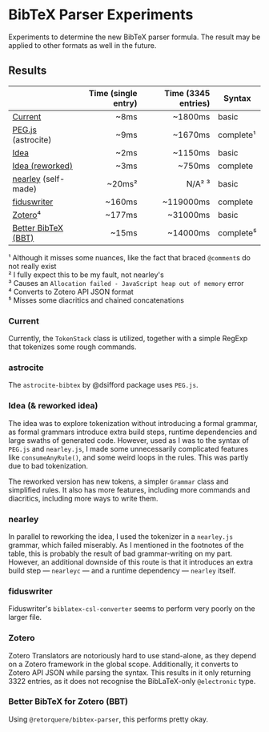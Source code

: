 # BibTeX Parser Experiments

Experiments to determine the new BibTeX parser formula. The result may be applied
to other formats as well in the future.

## Results

|                                       | Time (single entry) | Time (3345 entries) | Syntax    |
|---------------------------------------|--------------------:|--------------------:|-----------|
| [Current](/src/current)               |                ~8ms |             ~1800ms | basic     |
| [PEG.js](/src/astrocite) (astrocite)  |                ~9ms |             ~1670ms | complete¹ |
| [Idea](/src/idea)                     |                ~2ms |             ~1150ms | basic     |
| [Idea (reworked)](/src/idea-reworked) |                ~3ms |              ~750ms | complete  |
| [nearley](/src/nearley) (self-made)   |              ~20ms² |              N/A² ³ | basic     |
| [fiduswriter](/src/fiduswriter)       |              ~160ms |           ~119000ms | complete  |
| [Zotero](/src/zotero)⁴                |              ~177ms |            ~31000ms | basic     |
| [Better BibTeX (BBT)](/src/bbt)       |               ~15ms |            ~14000ms | complete⁵ |

¹ Although it misses some nuances, like the fact that braced `@comment`s do not really exist  
² I fully expect this to be my fault, not nearley's  
³ Causes an `Allocation failed - JavaScript heap out of memory` error  
⁴ Converts to Zotero API JSON format  
⁵ Misses some diacritics and chained concatenations  

### Current

Currently, the `TokenStack` class is utilized, together with a simple RegExp that
tokenizes some rough commands.

### astrocite

The `astrocite-bibtex` by @dsifford package uses `PEG.js`.

### Idea (& reworked idea)

The idea was to explore tokenization without introducing a formal grammar, as
formal grammars introduce extra build steps, runtime dependencies and large swaths
of generated code. However, used as I was to the syntax of `PEG.js` and `nearley.js`,
I made some unnecessarily complicated features like `consumeAnyRule()`, and some
weird loops in the rules. This was partly due to bad tokenization.

The reworked version has new tokens, a simpler `Grammar` class and simplified
rules. It also has more features, including more commands and diacritics, including
more ways to write them.

### nearley

In parallel to reworking the idea, I used the tokenizer in a `nearley.js` grammar,
which failed miserably. As I mentioned in the footnotes of the table, this is
probably the result of bad grammar-writing on my part. However, an additional
downside of this route is that it introduces an extra build step — `nearleyc` —
and a runtime dependency — `nearley` itself.

### fiduswriter

Fiduswriter's `biblatex-csl-converter` seems to perform very poorly on the larger
file.

### Zotero

Zotero Translators are notoriously hard to use stand-alone, as they depend on a
Zotero framework in the global scope. Additionally, it converts to Zotero API JSON
while parsing the syntax. This results in it only returning 3322 entries, as it
does not recognise the BibLaTeX-only `@electronic` type.

### Better BibTeX for Zotero (BBT)

Using `@retorquere/bibtex-parser`, this performs pretty okay.
